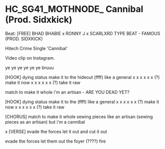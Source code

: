 # HC_SG41_MOTHNODE_ Cannibal (Prod. Sidxkick)
Beat: [FREE] BHAD BHABIE x RONNY J x SCARLXRD TYPE BEAT - FAMOUS (PROD. SIDXKICK)

Hitech Crime Single 'Cannibal'

Video clip on Instagram.

ye ye ye ye ye ye
bruuu

[HOOK]
dying status make it to the hideout (ffff)
like a general
x x x x x x (?)
make it now
x x x x x x (?)
take it raw

match to make it whole
i'm an artisan - ARE YOU DEAD YET?

[HOOK]
dying status make it to the (ffff)
like a general
x x x x x x (?)
make it now
x x x x x x (?)
take it raw

[CHORUS]
match to make it whole
sewing pieces like an artisan (sewing pieces as an artisan) 
but i'm a cannibal

x
[VERSE] 
evade the forces
let it out and cut it out

evade the forces 
let them out the foyer (????) fire


